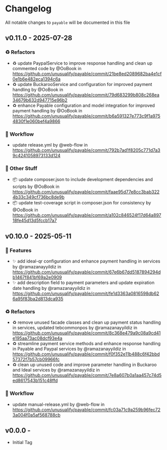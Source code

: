 # Changelog

All notable changes to `payable` will be documented in this file

## v0.11.0 - 2025-07-28

### :recycle: Refactors

- :recycle: update PaypalService to improve response handling and clean up commented code by @OoBook in https://github.com/unusualify/payable/commit/21be8ed2089682ba4e1cf0e1b6e482eca1394c6a
- :recycle: update BuckarooService and configuration for improved payment handling by @OoBook in https://github.com/unusualify/payable/commit/79d683299b808c268ea34679b632d947715e96b2
- :recycle: enhance Payable configuration and model integration for improved payment handling by @OoBook in https://github.com/unusualify/payable/commit/b6a591327e773c9f1a9754830f1e060bef4a9866

### :green_heart: Workflow

- update release.yml by @web-flow in https://github.com/unusualify/payable/commit/792b7ad1f8205c771d7a39c4241058973133d124

### :beers: Other Stuff

- :package: update composer.json to include development dependencies and scripts by @OoBook in https://github.com/unusualify/payable/commit/faae95d77e8cc3bab3224b33c349cf736bc8de9b
- :package: update test-coverage script in composer.json for consistency by @OoBook in https://github.com/unusualify/payable/commit/a102c846524f17d64a89718fe45d13d5fccb17a7

## v0.10.0 - 2025-05-11

### :rocket: Features

- :sparkles: add ideal-qr configuration and enhance payment handling in services by @ramazanayyildiz in https://github.com/unusualify/payable/commit/67e6b67dd5187894294db1467f841bf69a2e0909
- :sparkles: add description field to payment parameters and update expiration date handling by @ramazanayyildiz in https://github.com/unusualify/payable/commit/fe1d3363a0816598db626a95f83ba2d813dca935

### :recycle: Refactors

- :recycle: remove unused facade classes and clean up payment status handling in services, updated tebcommonpos by @ramazanayyildiz in https://github.com/unusualify/payable/commit/8c368e479a9c08a9cd41e195aa73ac08dcf93e4a
- :recycle: streamline payment service methods and enhance response handling in Payable and Paypal services by @ramazanayyildiz in https://github.com/unusualify/payable/commit/f0f352e11b488c6f42bbd57372f7b57cb09966fc
- :recycle: clean up unused code and improve parameter handling in Buckaroo and Ideal services by @ramazanayyildiz in https://github.com/unusualify/payable/commit/7e8a607b0a1aa457c74d5ed8617543b151c48ffd

### :green_heart: Workflow

- update manual-release.yml by @web-flow in https://github.com/unusualify/payable/commit/fc03a71c9a259b96fec723a004f0a5af568788cb

## v0.0.0 -

- Initial Tag
